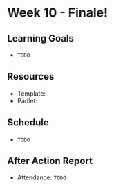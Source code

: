 # Week 10 - Finale!
## Learning Goals
- `TODO`

## Resources
- Template:
- Padlet: 

## Schedule
- `TODO`

## After Action Report
- Attendance: `TODO`
